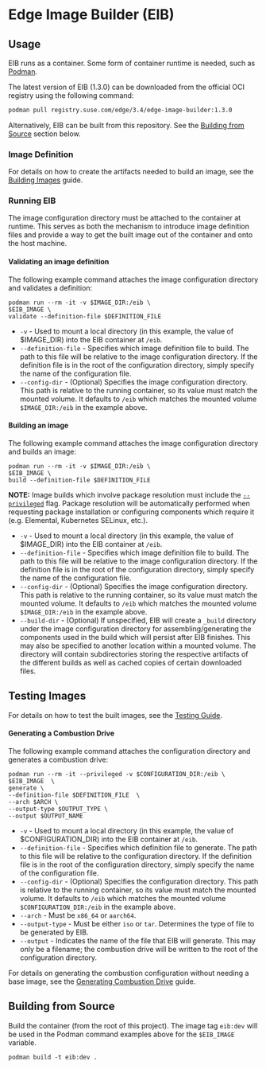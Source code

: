 # Edge Image Builder (EIB)

## Usage

EIB runs as a container. Some form of container runtime is needed, such as [Podman](https://podman.io/).

The latest version of EIB (1.3.0) can be downloaded from the official OCI registry using the following command:

```bash
podman pull registry.suse.com/edge/3.4/edge-image-builder:1.3.0
```

Alternatively, EIB can be built from this repository. See the [Building from Source](#building-from-source)
section below.

### Image Definition

For details on how to create the artifacts needed to build an image, see the
[Building Images](docs/building-images.md) guide.

### Running EIB

The image configuration directory must be attached to the container at runtime. This serves as both the mechanism
to introduce image definition files and provide a way to get the built image out of the container and onto
the host machine.

#### Validating an image definition

The following example command attaches the image configuration directory and validates a definition:
```shell
podman run --rm -it -v $IMAGE_DIR:/eib \
$EIB_IMAGE \
validate --definition-file $DEFINITION_FILE
```

* `-v` - Used to mount a local directory (in this example, the value of $IMAGE_DIR) into the EIB container at `/eib`.
* `--definition-file` - Specifies which image definition file to build. The path to this file will be relative to
  the image configuration directory. If the definition file is in the root of the configuration directory, simply
  specify the name of the configuration file.
* `--config-dir` - (Optional) Specifies the image configuration directory. This path is relative to the running container, so its
  value must match the mounted volume. It defaults to `/eib` which matches the mounted volume `$IMAGE_DIR:/eib` in the example above.

#### Building an image

The following example command attaches the image configuration directory and builds an image:
```shell
podman run --rm -it -v $IMAGE_DIR:/eib \
$EIB_IMAGE \
build --definition-file $DEFINITION_FILE
```

**NOTE:**
Image builds which involve package resolution must include the [`--privileged`](https://docs.podman.io/en/latest/markdown/podman-run.1.html#privileged)
flag. Package resolution will be automatically performed when requesting package installation or configuring components
which require it (e.g. Elemental, Kubernetes SELinux, etc.).

* `-v` - Used to mount a local directory (in this example, the value of $IMAGE_DIR) into the EIB container at `/eib`.
* `--definition-file` - Specifies which image definition file to build. The path to this file will be relative to
  the image configuration directory. If the definition file is in the root of the configuration directory, simply 
  specify the name of the configuration file.
* `--config-dir` - (Optional) Specifies the image configuration directory. This path is relative to the running container, so its
  value must match the mounted volume. It defaults to `/eib` which matches the mounted volume `$IMAGE_DIR:/eib` in the example above.
* `--build-dir` - (Optional) If unspecified, EIB will create a `_build` directory under the image configuration directory 
  for assembling/generating the components used in the build which will persist after EIB finishes. This may also be
  specified to another location within a mounted volume. The directory will contain subdirectories storing the
  respective artifacts of the different builds as well as cached copies of certain downloaded files.

## Testing Images

For details on how to test the built images, see the [Testing Guide](docs/testing-guide.md).

#### Generating a Combustion Drive

The following example command attaches the configuration directory and generates a combustion drive:
```shell
podman run --rm -it --privileged -v $CONFIGURATION_DIR:/eib \
$EIB_IMAGE  \
generate \
--definition-file $DEFINITION_FILE  \
--arch $ARCH \
--output-type $OUTPUT_TYPE \
--output $OUTPUT_NAME
```

* `-v` - Used to mount a local directory (in this example, the value of $CONFIGURATION_DIR) into the EIB container at `/eib`.
* `--definition-file` - Specifies which definition file to generate. The path to this file will be relative to
  the configuration directory. If the definition file is in the root of the configuration directory, simply
  specify the name of the configuration file.
* `--config-dir` - (Optional) Specifies the configuration directory. This path is relative to the running container, so its
  value must match the mounted volume. It defaults to `/eib` which matches the mounted volume `$CONFIGURATION_DIR:/eib` in the example above.
* `--arch` - Must be `x86_64` or `aarch64`.
* `--output-type` - Must be either `iso` or `tar`. Determines the type of file to be generated by EIB.
* `--output` - Indicates the name of the file that EIB will generate. This may only be a filename; the combustion drive will
  be written to the root of the configuration directory.

For details on generating the combustion configuration without needing a base image, see the
[Generating Combustion Drive](docs/generating-combustion-drive.md) guide.

## Building from Source

Build the container (from the root of this project). The image tag `eib:dev`
will be used in the Podman command examples above for the `$EIB_IMAGE` variable.

```shell
podman build -t eib:dev .
```
